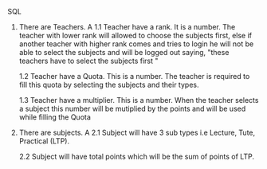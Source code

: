 SQL

  1. There are Teachers. A
      1.1 Teacher have a rank. It is a number. The teacher with lower rank will allowed to choose the subjects first,
          else if another teacher with higher rank comes and tries to login he will not be able to select the subjects and will be logged out 
          saying, "these teachers have to select the subjects first " 
      
      1.2 Teacher have a Quota. This is a number. The teacher is required to fill this quota by selecting the subjects and their types. 

      1.3 Teacher have a multiplier. This is a number. When the teacher selects a subject this number will be mutiplied by the points and will be           used while filling the Quota         


  2. There are subjects.  A 
      2.1 Subject will have 3 sub types i.e Lecture, Tute, Practical (LTP). 

      2.2 Subject will have total points which will be the sum of points of LTP.  
